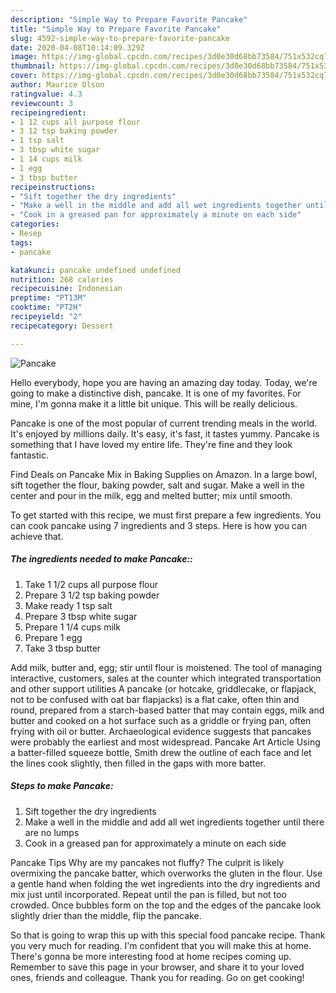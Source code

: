 ```yaml
---
description: "Simple Way to Prepare Favorite Pancake"
title: "Simple Way to Prepare Favorite Pancake"
slug: 4592-simple-way-to-prepare-favorite-pancake
date: 2020-04-08T10:14:09.329Z
image: https://img-global.cpcdn.com/recipes/3d0e30d68bb73584/751x532cq70/pancake-recipe-main-photo.jpg
thumbnail: https://img-global.cpcdn.com/recipes/3d0e30d68bb73584/751x532cq70/pancake-recipe-main-photo.jpg
cover: https://img-global.cpcdn.com/recipes/3d0e30d68bb73584/751x532cq70/pancake-recipe-main-photo.jpg
author: Maurice Olson
ratingvalue: 4.3
reviewcount: 3
recipeingredient:
- 1 12 cups all purpose flour
- 3 12 tsp baking powder
- 1 tsp salt
- 3 tbsp white sugar
- 1 14 cups milk
- 1 egg
- 3 tbsp butter
recipeinstructions:
- "Sift together the dry ingredients"
- "Make a well in the middle and add all wet ingredients together until there are no lumps"
- "Cook in a greased pan for approximately a minute on each side"
categories:
- Resep
tags:
- pancake

katakunci: pancake undefined undefined
nutrition: 268 calories
recipecuisine: Indonesian
preptime: "PT13M"
cooktime: "PT2H"
recipeyield: "2"
recipecategory: Dessert

---
```



![Pancake](https://img-global.cpcdn.com/recipes/3d0e30d68bb73584/751x532cq70/pancake-recipe-main-photo.jpg)

Hello everybody, hope you are having an amazing day today. Today, we're going to make a distinctive dish, pancake. It is one of my favorites. For mine, I'm gonna make it a little bit unique. This will be really delicious.

Pancake is one of the most popular of current trending meals in the world. It's enjoyed by millions daily. It's easy, it's fast, it tastes yummy. Pancake is something that I have loved my entire life. They're fine and they look fantastic.

Find Deals on Pancake Mix in Baking Supplies on Amazon. In a large bowl, sift together the flour, baking powder, salt and sugar. Make a well in the center and pour in the milk, egg and melted butter; mix until smooth.


To get started with this recipe, we must first prepare a few ingredients. You can cook pancake using 7 ingredients and 3 steps. Here is how you can achieve that.

##### The ingredients needed to make Pancake::

1. Take 1 1/2 cups all purpose flour
1. Prepare 3 1/2 tsp baking powder
1. Make ready 1 tsp salt
1. Prepare 3 tbsp white sugar
1. Prepare 1 1/4 cups milk
1. Prepare 1 egg
1. Take 3 tbsp butter


Add milk, butter and, egg; stir until flour is moistened. The tool of managing interactive, customers, sales at the counter which integrated transportation and other support utilities A pancake (or hotcake, griddlecake, or flapjack, not to be confused with oat bar flapjacks) is a flat cake, often thin and round, prepared from a starch-based batter that may contain eggs, milk and butter and cooked on a hot surface such as a griddle or frying pan, often frying with oil or butter. Archaeological evidence suggests that pancakes were probably the earliest and most widespread. Pancake Art Article Using a batter-filled squeeze bottle, Smith drew the outline of each face and let the lines cook slightly, then filled in the gaps with more batter. 

##### Steps to make Pancake:

1. Sift together the dry ingredients
1. Make a well in the middle and add all wet ingredients together until there are no lumps
1. Cook in a greased pan for approximately a minute on each side


Pancake Tips Why are my pancakes not fluffy? The culprit is likely overmixing the pancake batter, which overworks the gluten in the flour. Use a gentle hand when folding the wet ingredients into the dry ingredients and mix just until incorporated. Repeat until the pan is filled, but not too crowded. Once bubbles form on the top and the edges of the pancake look slightly drier than the middle, flip the pancake. 

So that is going to wrap this up with this special food pancake recipe. Thank you very much for reading. I'm confident that you will make this at home. There's gonna be more interesting food at home recipes coming up. Remember to save this page in your browser, and share it to your loved ones, friends and colleague. Thank you for reading. Go on get cooking!
